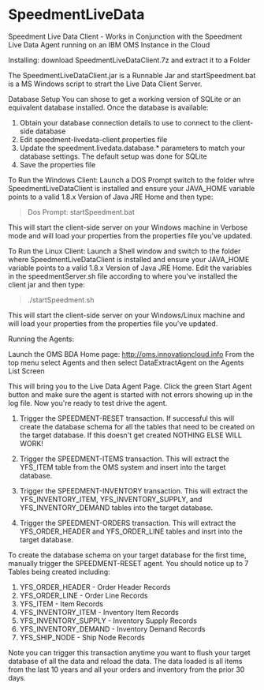 # SpeedmentLiveData
Speedment Live Data Client - Works in Conjunction with the Speedment Live Data Agent running on an IBM OMS Instance in the Cloud

Installing:
  download SpeedmentLiveDataClient.7z and extract it to a Folder
  
  The SpeedmentLiveDataClient.jar is a Runnable Jar and startSpeedment.bat is a MS Windows script to strart the Live Data Client Server.  
  
  Database Setup
  You can shose to get a working version of SQLite or an equivalent database installed. Once the database is available:
  1) Obtain your database connection details to use to connect to the client-side database
  2) Edit speedment-livedata-client.properties file
  2) Update the speedment.livedata.database.* parameters to match your database settings. The default setup was done for SQLite
  3) Save the properties file
  
To Run the Windows Client:
  Launch a DOS Prompt switch to the folder whre SpeedmentLiveDataClient is installed and ensure your JAVA_HOME variable points to a valid 1.8.x Version of Java JRE Home and then type:
  
  > Dos Prompt: startSpeedment.bat

This will start the client-side server on your Windows machine in Verbose mode and will load your properties from the properties file you've updated.

To Run the Linux Client:
  Launch a Shell window and switch to the folder where SpeedmentLiveDataClient is installed and ensure your JAVA_HOME variable points to a valid 1.8.x Version of Java JRE Home.  Edit the variables in the speedmentServer.sh file according to where you've installed the client jar and then type:
  
  > ./startSpeedment.sh

This will start the client-side server on your Windows/Linux machine and will load your properties from the properties file you've updated.

Running the Agents:

Launch the OMS BDA Home page: http://oms.innovationcloud.info
From the top menu select Agents and then select DataExtractAgent on the Agents List Screen

This will bring you to the Live Data Agent Page.  Click the green Start Agent button and make sure the agent is started with not errors showing up in the log file.  Now you're ready to test drive the agent.

1) Trigger the SPEEDMENT-RESET transaction.  If successful this will create the database schema for all the tables that need to be created on the target database.  If this doesn't get created NOTHING ELSE WILL WORK!

2) Trigger the SPEEDMENT-ITEMS transaction.  This will extract the YFS_ITEM table from the OMS system and insert into the target database.

3) Trigger the SPEEDMENT-INVENTORY transaction.  This will extract the YFS_INVENTORY_ITEM, YFS_INVENTORY_SUPPLY, and YFS_INVENTORY_DEMAND tables into the target database.

4) Trigger the SPEEDMENT-ORDERS transaction. This will extract the YFS_ORDER_HEADER and YFS_ORDER_LINE tables and insrt into the target database.

To create the database schema on your target database for the first time, manually trigger the SPEEDMENT-RESET agent.  You should notice up to 7 Tables being created including:
1) YFS_ORDER_HEADER - Order Header Records
2) YFS_ORDER_LINE - Order Line Records
3) YFS_ITEM - Item Records
4) YFS_INVENTORY_ITEM - Inventory Item Records
5) YFS_INVENTORY_SUPPLY - Inventory Supply Records
6) YFS_INVENTORY_DEMAND - Inventory Demand Records
7) YFS_SHIP_NODE - Ship Node Records

Note you can trigger this transaction anytime you want to flush your target database of all the data and reload the data.  The data loaded is all items from the last 10 years and all your orders and inventory from the prior 30 days.




